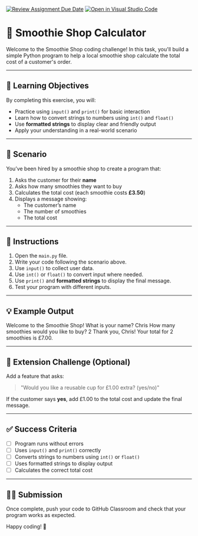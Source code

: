 [![Review Assignment Due Date](https://classroom.github.com/assets/deadline-readme-button-22041afd0340ce965d47ae6ef1cefeee28c7c493a6346c4f15d667ab976d596c.svg)](https://classroom.github.com/a/k_0trH6A)
[![Open in Visual Studio Code](https://classroom.github.com/assets/open-in-vscode-2e0aaae1b6195c2367325f4f02e2d04e9abb55f0b24a779b69b11b9e10269abc.svg)](https://classroom.github.com/online_ide?assignment_repo_id=20526758&assignment_repo_type=AssignmentRepo)
# 🥤 Smoothie Shop Calculator

Welcome to the Smoothie Shop coding challenge! In this task, you'll build a simple Python program to help a local smoothie shop calculate the total cost of a customer's order.

---

## 🎯 Learning Objectives

By completing this exercise, you will:
- Practice using `input()` and `print()` for basic interaction
- Learn how to convert strings to numbers using `int()` and `float()`
- Use **formatted strings** to display clear and friendly output
- Apply your understanding in a real-world scenario

---

## 🧠 Scenario
You’ve been hired by a smoothie shop to create a program that:

1. Asks the customer for their **name**
2. Asks how many smoothies they want to buy
3. Calculates the total cost (each smoothie costs **£3.50**)
4. Displays a message showing:
   - The customer’s name
   - The number of smoothies
   - The total cost
---

## 📝 Instructions

1. Open the `main.py` file.
2. Write your code following the scenario above.
3. Use `input()` to collect user data.
4. Use `int()` or `float()` to convert input where needed.
5. Use `print()` and **formatted strings** to display the final message.
6. Test your program with different inputs.

---

## 💡 Example Output

Welcome to the Smoothie Shop!
What is your name? Chris
How many smoothies would you like to buy? 2
Thank you, Chris! Your total for 2 smoothies is £7.00.

---

## 🌟 Extension Challenge (Optional)

Add a feature that asks:
> "Would you like a reusable cup for £1.00 extra? (yes/no)"

If the customer says **yes**, add £1.00 to the total cost and update the final message.

---

## ✅ Success Criteria

- [ ] Program runs without errors
- [ ] Uses `input()` and `print()` correctly
- [ ] Converts strings to numbers using `int()` or `float()`
- [ ] Uses formatted strings to display output
- [ ] Calculates the correct total cost

---

## 🧑‍🏫 Submission

Once complete, push your code to GitHub Classroom and check that your program works as expected.

Happy coding! 🚀
